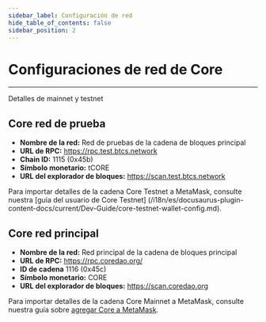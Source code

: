 ```yaml
---
sidebar_label: Configuración de red
hide_table_of_contents: false
sidebar_position: 2
---
```


# Configuraciones de red de Core

---

Detalles de mainnet y testnet

## Core red de prueba

- **Nombre de la red:** Red de pruebas de la cadena de bloques principal
- **URL de RPC:** https://rpc.test.btcs.network
- **Chain ID:** 1115 (0x45b)
- **Símbolo monetario:** tCORE
- **URL del explorador de bloques:** https://scan.test.btcs.network

Para importar detalles de la cadena Core Testnet a MetaMask, consulte nuestra [guía del usuario de Core Testnet] (/i18n/es/docusaurus-plugin-content-docs/current/Dev-Guide/core-testnet-wallet-config.md).

## Core red principal

- **Nombre de la red:** Red principal de la cadena de bloques principal
- **URL de RPC:** https://rpc.coredao.org/
- **ID de cadena** 1116 (0x45c)
- **Símbolo monetario:** CORE
- **URL del explorador de bloques:** https://scan.coredao.org

Para importar detalles de la cadena Core Mainnet a MetaMask, consulte nuestra guía sobre [agregar Core a MetaMask](https://medium.com/@core_dao/add-core-to-metamask-7b1dd90041ce).
